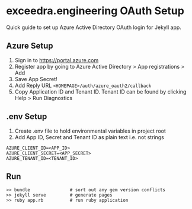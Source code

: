 # exceedra.engineering OAuth Setup

Quick guide to set up Azure Active Directory OAuth login for Jekyll app.

## Azure Setup

1. Sign in to https://portal.azure.com
2. Register app by going to Azure Active Directory > App registrations > Add
3. Save App Secret!
4. Add Reply URL `<HOMEPAGE>/auth/azure_oauth2/callback`
5. Copy Application ID and Tenant ID. Tenant ID can be found by clicking Help > Run Diagnostics

## .env Setup

1. Create .env file to hold environmental variables in project root
2. Add App ID, Secret and Tenant ID as plain text i.e. not strings
```
AZURE_CLIENT_ID=<APP_ID>
AZURE_CLIENT_SECRET=<APP_SECRET>
AZURE_TENANT_ID=<TENANT_ID>
```

## Run

```
>> bundle               # sort out any gem version conflicts
>> jekyll serve         # generate pages
>> ruby app.rb          # run ruby application

```
